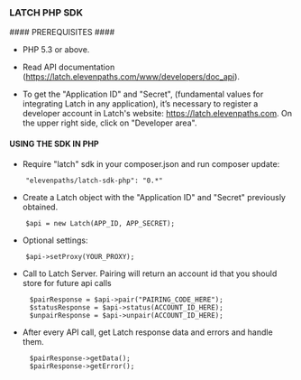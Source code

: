 ### LATCH PHP SDK ###


#### PREREQUISITES ####

* PHP 5.3 or above.

* Read API documentation (https://latch.elevenpaths.com/www/developers/doc_api).

* To get the "Application ID" and "Secret", (fundamental values for integrating Latch in any application), it’s necessary to register a developer account in Latch's website: https://latch.elevenpaths.com. On the upper right side, click on "Developer area".


#### USING THE SDK IN PHP ####

* Require "latch" sdk in your composer.json and run composer update:
```
    "elevenpaths/latch-sdk-php": "0.*"
```

* Create a Latch object with the "Application ID" and "Secret" previously obtained.
```
	$api = new Latch(APP_ID, APP_SECRET);
```

* Optional settings:
```
	$api->setProxy(YOUR_PROXY);
```

* Call to Latch Server. Pairing will return an account id that you should store for future api calls
```
     $pairResponse = $api->pair("PAIRING_CODE_HERE");
     $statusResponse = $api->status(ACCOUNT_ID_HERE);
     $unpairResponse = $api->unpair(ACCOUNT_ID_HERE);
```

* After every API call, get Latch response data and errors and handle them.
```
     $pairResponse->getData();
     $pairResponse->getError();
```
